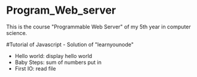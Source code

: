 # Program_Web_server
This is the course "Programmable Web Server" of my 5th year in computer science.

#Tutorial of Javascript - Solution of "learnyounode"
- Hello world: display hello world
- Baby Steps: sum of numbers put in
- First IO: read file